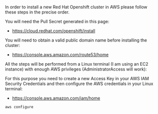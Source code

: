 In order to install a new Red Hat Openshift cluster in AWS please follow these steps in the precise order.

You will need the Pull Secret generated in this page:
* https://cloud.redhat.com/openshift/install

You will need to obtain a valid public domain name before installing the cluster:
* https://console.aws.amazon.com/route53/home

All the steps will be performed from a Linux terminal (I am using an EC2 instance) with enough AWS privileges (AdministratorAccess will work):

For this purpose you need to create a new Access Key in your AWS IAM Security Credentials and then configure the AWS credentials in your Linux terminal:
* https://console.aws.amazon.com/iam/home
```bash
aws configure
```
